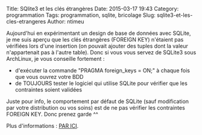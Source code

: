 Title: SQlite3 et les clés étrangères
Date: 2015-03-17 19:43
Category: programmation
Tags: programmation, sqlite, bricolage
Slug: sqlite3-et-les-cles-etrangeres
Author: ntimeu

Aujourd'hui en expérimentant un design de base de données avec SQLite, je me
suis aperçu que les clés étrangères (FOREIGN KEY) n'étaient pas vérifiées lors
d'une insertion (on pouvait ajouter des tuples dont la valeur n'appartenait pas
à l'autre table). Donc si vous vous servez de SQLite3 sous ArchLinux, je vous
conseille fortement :

* d'exécuter la commande "PRAGMA foreign_keys = ON;" à chaque fois que vous
ouvrez votre BDD
* de TOUJOURS tester le logiciel qui utilise SQLite pour vérifier que les
contraintes soient validées


Juste pour info, le comportement par défaut de SQLite (sauf modification par
votre distribution ou vos soins) est de ne pas vérifier les contraintes FOREIGN
KEY. Donc prenez garde ^^

Plus d'informations :
[PAR ICI](https://sqlite.org/pragma.html#pragma_foreign_keys).
